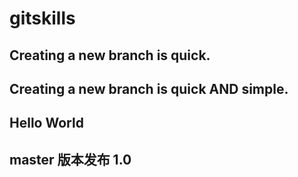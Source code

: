# gitskills
## Creating a new branch is quick.
## Creating a new branch is quick AND simple.
## Hello World


## master 版本发布 1.0